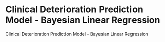 # Clinical Deterioration Prediction Model - Bayesian Linear Regression
 Clinical Deterioration Prediction Model - Bayesian Linear Regression
